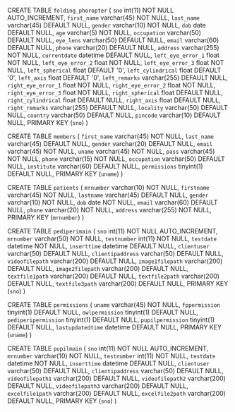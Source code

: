 
CREATE TABLE `folding_phoropter` (
  `sno` int(11) NOT NULL AUTO_INCREMENT,
  `first_name` varchar(45) NOT NULL,
  `last_name` varchar(45) DEFAULT NULL,
  `gender` varchar(10) NOT NULL,
  `dob` date DEFAULT NULL,
  `age` varchar(5) NOT NULL,
  `occupation` varchar(50) DEFAULT NULL,
  `eye_lens` varchar(50) DEFAULT NULL,
  `email` varchar(60) DEFAULT NULL,
  `phone` varchar(20) DEFAULT NULL,
  `address` varchar(255) NOT NULL,
  `currentdate` datetime DEFAULT NULL,
  `left_eye_error_1` float NOT NULL,
  `left_eye_error_2` float NOT NULL,
  `left_eye_error_3` float NOT NULL,
  `left_spherical` float DEFAULT '0',
  `left_cylindrical` float DEFAULT '0',
  `left_axis` float DEFAULT '0',
  `left_remarks` varchar(255) DEFAULT NULL,
  `right_eye_error_1` float NOT NULL,
  `right_eye_error_2` float NOT NULL,
  `right_eye_error_3` float NOT NULL,
  `right_spherical` float DEFAULT NULL,
  `right_cylindrical` float DEFAULT NULL,
  `right_axis` float DEFAULT NULL,
  `right_remarks` varchar(255) DEFAULT NULL,
  `locality` varchar(50) DEFAULT NULL,
  `country` varchar(50) DEFAULT NULL,
  `pincode` varchar(10) DEFAULT NULL,
  PRIMARY KEY (`sno`)
) 

CREATE TABLE `members` (
  `first_name` varchar(45) NOT NULL,
  `last_name` varchar(45) DEFAULT NULL,
  `gender` varchar(20) DEFAULT NULL,
  `email` varchar(45) NOT NULL,
  `uname` varchar(45) NOT NULL,
  `pass` varchar(45) NOT NULL,
  `phone` varchar(15) NOT NULL,
  `occupation` varchar(50) DEFAULT NULL,
  `institute` varchar(60) DEFAULT NULL,
  `permissions` tinyint(1) DEFAULT NULL,
  PRIMARY KEY (`uname`)
) 

CREATE TABLE `patients` (
  `mrnumber` varchar(10) NOT NULL,
  `firstname` varchar(45) NOT NULL,
  `lastname` varchar(45) DEFAULT NULL,
  `gender` varchar(10) NOT NULL,
  `dob` date NOT NULL,
  `email` varchar(60) DEFAULT NULL,
  `phone` varchar(20) NOT NULL,
  `address` varchar(255) NOT NULL,
  PRIMARY KEY (`mrnumber`)
) 

CREATE TABLE `pediperimain` (
  `sno` int(11) NOT NULL AUTO_INCREMENT,
  `mrnumber` varchar(50) NOT NULL,
  `testnumber` int(11) NOT NULL,
  `testdate` datetime NOT NULL,
  `inserttime` datetime DEFAULT NULL,
  `clientuser` varchar(50) DEFAULT NULL,
  `clientipaddress` varchar(50) DEFAULT NULL,
  `videofilepath` varchar(200) DEFAULT NULL,
  `image1filepath` varchar(200) DEFAULT NULL,
  `image2filepath` varchar(200) DEFAULT NULL,
  `textfile1path` varchar(200) DEFAULT NULL,
  `textfile2path` varchar(200) DEFAULT NULL,
  `textfile3path` varchar(200) DEFAULT NULL,
  PRIMARY KEY (`sno`)
) 

CREATE TABLE `permissions` (
  `uname` varchar(45) NOT NULL,
  `fppermission` tinyint(1) DEFAULT NULL,
  `owlpermission` tinyint(1) DEFAULT NULL,
  `pediperipermission` tinyint(1) DEFAULT NULL,
  `pupilpermission` tinyint(1) DEFAULT NULL,
  `lastupdatedtime` datetime DEFAULT NULL,
  PRIMARY KEY (`uname`)
) 

CREATE TABLE `pupilmain` (
  `sno` int(11) NOT NULL AUTO_INCREMENT,
  `mrnumber` varchar(10) NOT NULL,
  `testnumber` int(11) NOT NULL,
  `testdate` datetime NOT NULL,
  `inserttime` datetime DEFAULT NULL,
  `clientuser` varchar(50) DEFAULT NULL,
  `clientipaddress` varchar(50) DEFAULT NULL,
  `videofilepath1` varchar(200) DEFAULT NULL,
  `videofilepath2` varchar(200) DEFAULT NULL,
  `videofilepath3` varchar(200) DEFAULT NULL,
  `excelfile1path` varchar(200) DEFAULT NULL,
  `excelfile2path` varchar(200) DEFAULT NULL,
  PRIMARY KEY (`sno`)
) 
